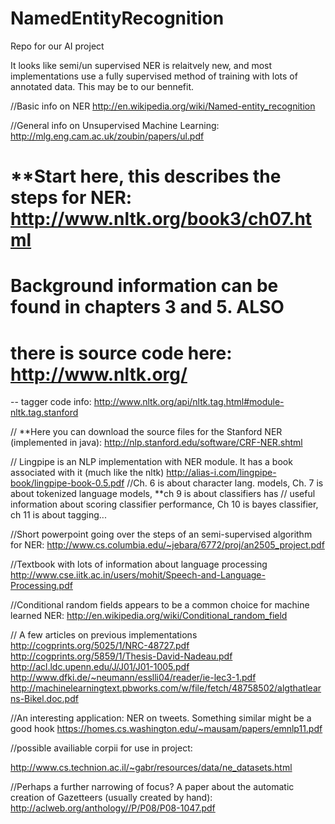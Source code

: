 NamedEntityRecognition
======================

Repo for our AI project

It looks like semi/un supervised NER is relaitvely new, and most implementations use a fully supervised method of training with lots of annotated data. This may be to our bennefit. 

//Basic info on NER
http://en.wikipedia.org/wiki/Named-entity_recognition

//General info on Unsupervised Machine Learning:
http://mlg.eng.cam.ac.uk/zoubin/papers/ul.pdf

# **Start here, this describes the steps for NER: http://www.nltk.org/book3/ch07.html
# Background information can be found in chapters 3 and 5. ALSO
# there is source code here: http://www.nltk.org/ 
-- tagger code info: http://www.nltk.org/api/nltk.tag.html#module-nltk.tag.stanford


// **Here you can download the source files for the Stanford NER (implemented in java):
http://nlp.stanford.edu/software/CRF-NER.shtml

// Lingpipe is an NLP implementation with NER module. It has a book associated with it (much like the nltk)
http://alias-i.com/lingpipe-book/lingpipe-book-0.5.pdf
  //Ch. 6 is about character lang. models, Ch. 7 is about tokenized language models, **ch 9 is about classifiers has 
  // useful information about scoring classifier performance, Ch 10 is bayes classifier, ch 11 is about tagging...

//Short powerpoint going over the steps of an semi-supervised algorithm for NER:
http://www.cs.columbia.edu/~jebara/6772/proj/an2505_project.pdf

//Textbook with lots of information about language processing
http://www.cse.iitk.ac.in/users/mohit/Speech-and-Language-Processing.pdf

//Conditional random fields appears to be a common choice for machine learned NER:
http://en.wikipedia.org/wiki/Conditional_random_field

// A few articles on previous implementations
http://cogprints.org/5025/1/NRC-48727.pdf
http://cogprints.org/5859/1/Thesis-David-Nadeau.pdf
http://acl.ldc.upenn.edu/J/J01/J01-1005.pdf
http://www.dfki.de/~neumann/esslli04/reader/ie-lec3-1.pdf
http://machinelearningtext.pbworks.com/w/file/fetch/48758502/algthatlearns-Bikel.doc.pdf

//An interesting application: NER on tweets. Something similar might be a good hook
https://homes.cs.washington.edu/~mausam/papers/emnlp11.pdf

//possible availiable corpii for use in project:

http://www.cs.technion.ac.il/~gabr/resources/data/ne_datasets.html

//Perhaps a further narrowing of focus? A paper about the automatic creation of Gazetteers (usually created by hand):
http://aclweb.org/anthology//P/P08/P08-1047.pdf
